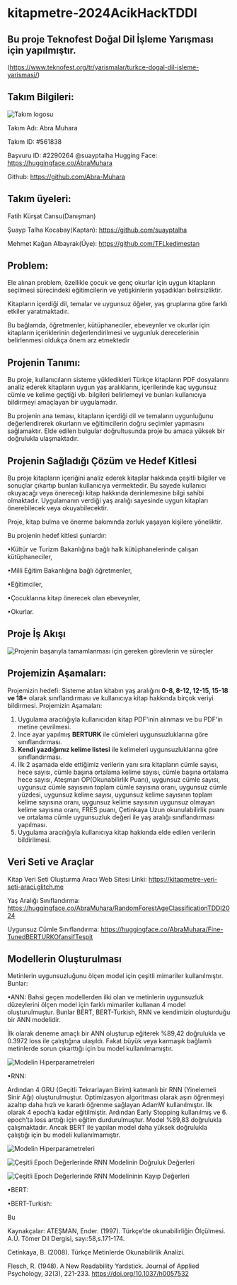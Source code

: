 


# kitapmetre-2024AcikHackTDDI

## Bu proje Teknofest Doğal Dil İşleme Yarışması için yapılmıştır.
(https://www.teknofest.org/tr/yarismalar/turkce-dogal-dil-isleme-yarismasi/)

## Takım Bilgileri:
![Takım logosu](https://github.com/Abra-Muhara/kitapmetre-2024AcikHackTDDI/blob/main/additionalImages/ABRA%20MUHARA.png)

  Takım Adı: Abra Muhara
  
  Takım ID: #561838
  
  Başvuru ID: #2290264
  @suayptalha
  Hugging Face: https://huggingface.co/AbraMuhara
  
  Github: https://github.com/Abra-Muhara
## Takım üyeleri:
  Fatih Kürşat Cansu(Danışman)
  
  Şuayp Talha Kocabay(Kaptan): https://github.com/suayptalha
  
  Mehmet Kağan Albayrak(Üye): https://github.com/TFLkedimestan
## Problem:
  Ele  alınan problem, özellikle  çocuk ve genç okurlar için  uygun  kitapların  seçilmesi  sürecindeki eğitimcilerin ve yetişkinlerin yaşadıkları belirsizliktir.

Kitapların  içerdiği  dil, temalar  ve  uygunsuz  öğeler, yaş  gruplarına  göre  farklı  etkiler  yaratmaktadır.

Bu bağlamda, öğretmenler, kütüphaneciler, ebeveynler  ve okurlar için  kitapların  içeriklerinin  değerlendirilmesi  ve  uygunluk  derecelerinin  belirlenmesi  oldukça  önem  arz etmektedir
## Projenin Tanımı:
Bu proje, kullanıcıların sisteme yükledikleri Türkçe kitapların PDF dosyalarını analiz ederek kitapların uygun yaş aralıklarını, içerilerinde kaç uygunsuz cümle ve kelime geçtiği vb. bilgileri belirlemeyi ve bunları kullanıcıya bildirmeyi amaçlayan bir uygulamadır.

Bu projenin ana teması, kitapların içerdiği dil ve temaların uygunluğunu değerlendirerek okurların ve eğitimcilerin doğru seçimler yapmasını sağlamaktır. Elde edilen bulgular doğrultusunda proje bu amaca yüksek bir doğrulukla ulaşmaktadır.
## Projenin Sağladığı Çözüm ve Hedef Kitlesi
Bu proje kitapların içeriğini analiz ederek kitaplar hakkında çeşitli bilgiler ve sonuçlar çıkartıp bunları kullanıcıya vermektedir. Bu sayede kullanıcı okuyacağı veya önereceği kitap hakkında derinlemesine bilgi sahibi olmaktadır. Uygulamanın verdiği yaş aralığı sayesinde uygun kitapları önerebilecek veya okuyabilecektir.

Proje, kitap bulma ve önerme bakımında zorluk yaşayan kişilere yöneliktir.

Bu projenin hedef kitlesi şunlardır:

•Kültür ve Turizm Bakanlığına bağlı halk kütüphanelerinde çalışan kütüphaneciler,

•Milli Eğitim Bakanlığına bağlı öğretmenler,

•Eğitimciler,

•Çocuklarına kitap önerecek olan ebeveynler,

•Okurlar.
## Proje İş Akışı
![Projenin başarıyla tamamlanması için gereken görevlerin ve süreçler](https://github.com/Abra-Muhara/kitapmetre-2024AcikHackTDDI/blob/main/additionalImages/workflow.png)

## Projemizin Aşamaları:
  Projemizin hedefi:
  Sisteme atılan kitabın yaş aralığını **0-8, 8-12, 12-15, 15-18 ve 18+** olarak sınıflandırması ve kullanıcıya kitap hakkında birçok veriyi bildirmesi.
Projemizin Aşamaları:	
  1. Uygulama aracılığıyla kullanıcıdan kitap PDF'inin alınması ve bu PDF'in metine çevrilmesi.
  2. İnce ayar yapılmış **BERTURK** ile cümleleri uygunsuzluklarına göre sınıflandırması.
  3. **Kendi yazdığımız kelime listesi** ile kelimeleri uygunsuzluklarına göre sınıflandırması.
  4. İlk 2 aşamada elde ettiğimiz verilerin yanı sıra kitapların cümle sayısı, hece sayısı, cümle başına ortalama kelime sayısı, cümle başına ortalama hece sayısı, Ateşman OP(Okunabilirlik Puanı), uygunsuz cümle sayısı, uygunsuz cümle sayısının toplam cümle sayısına oranı, uygunsuz cümle yüzdesi, uygunsuz kelime sayısı, uygunsuz kelime sayısının toplam kelime sayısına oranı, uygunsuz kelime sayısının uygunsuz olmayan kelime sayısına oranı, FRES puanı, Çetinkaya Uzun okunulabilirlik puanı ve ortalama cümle uygunsuzluk değeri ile yaş aralığı sınıflandırması yapılması.
  5. Uygulama aracılığıyla kullanıcıya kitap hakkında elde edilen verilerin bildirilmesi.
  
## Veri Seti ve Araçlar
Kitap Veri Seti Oluşturma Aracı Web Sitesi Linki:
https://kitapmetre-veri-seti-araci.glitch.me

Yaş Aralığı Sınıflandırma: https://huggingface.co/AbraMuhara/RandomForestAgeClassificationTDDI2024

Uygunsuz Cümle Sınıflandırma: https://huggingface.co/AbraMuhara/Fine-TunedBERTURKOfansifTespit

## Modellerin Oluşturulması
Metinlerin uygunsuzluğunu ölçen model için çeşitli mimariler kullanılmıştır.
Bunlar:

•ANN:
Bahsi geçen modellerden ilki olan ve metinlerin uygunsuzluk düzeylerini ölçen model için farklı mimariler kullanan 4 model oluşturulmuştur. Bunlar BERT, BERT-Turkish, RNN ve kendimizin oluşturduğu bir ANN modelidir.

İlk olarak deneme amaçlı bir ANN oluşturup eğiterek %89,42 doğrulukla ve 0.3972 loss ile çalıştığına ulaşıldı. Fakat büyük veya karmaşık bağlamlı metinlerde sorun çıkarttığı için bu model kullanılmamıştır.

![Modelin Hiperparametreleri](https://github.com/Abra-Muhara/kitapmetre-2024AcikHackTDDI/blob/main/additionalImages/ann.png)

•RNN:

Ardından 4 GRU (Geçitli Tekrarlayan Birim) katmanlı bir RNN (Yinelemeli Sinir Ağı) oluşturulmuştur. Optimizasyon algoritması olarak aşırı öğrenmeyi azaltıp daha hızlı ve kararlı öğrenme sağlayan AdamW kullanılmıştır. İlk olarak 4 epoch’a kadar eğitilmiştir. Ardından Early Stopping kullanılmış ve 6. epoch’ta  loss arttığı için eğitim durdurulmuştur. Model %89,83 doğrulukla çalışmaktadır. Ancak BERT ile yapılan model daha yüksek doğrulukla çalıştığı için bu modeli kullanılmamıştır.

![Modelin Hiperparametreleri](https://github.com/Abra-Muhara/kitapmetre-2024AcikHackTDDI/blob/main/additionalImages/rnn.png)

![Çeşitli Epoch Değerlerinde RNN Modelinin Doğruluk Değerleri](https://github.com/Abra-Muhara/kitapmetre-2024AcikHackTDDI/blob/main/additionalImages/accuracy.png)

![Çeşitli Epoch Değerlerinde RNN Modelininin Kayıp Değerleri](https://github.com/Abra-Muhara/kitapmetre-2024AcikHackTDDI/blob/main/additionalImages/loss.png)

•BERT:

•BERT-Turkish:


Bu 

Kaynakçalar:
ATEŞMAN, Ender. (1997). Türkçe’de okunabilirliğin Ölçülmesi. A.Ü. 		 					Tömer Dil Dergisi, sayı:58,s.171-174.

Cetinkaya, B. (2008). Türkçe Metinlerde Okunabilirlik Analizi.

Flesch, R. (1948). A New Readability Yardstick. Journal of Applied Psychology, 32(3), 221-233. https://doi.org/10.1037/h0057532
